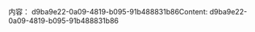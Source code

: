 <span data-ttu-id="11614-101">内容： d9ba9e22-0a09-4819-b095-91b488831b86</span><span class="sxs-lookup"><span data-stu-id="11614-101">Content: d9ba9e22-0a09-4819-b095-91b488831b86</span></span>